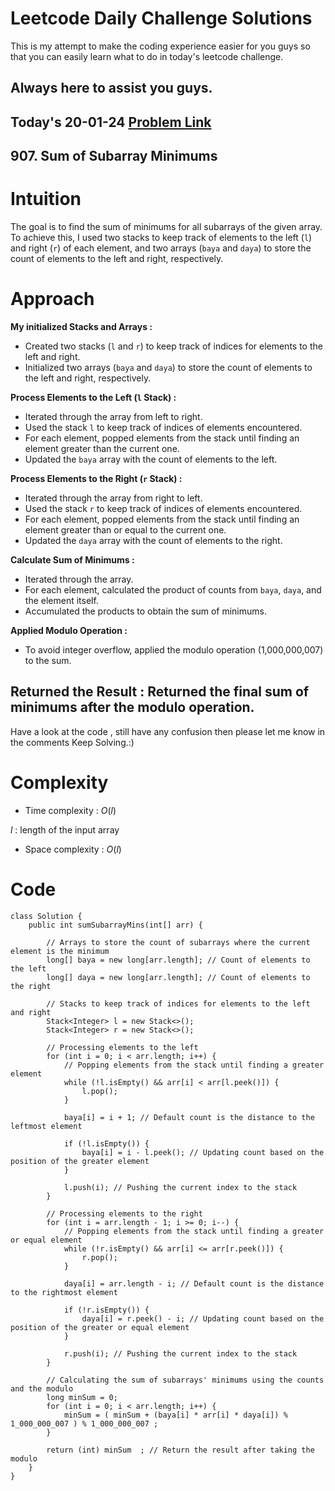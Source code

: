 # Leetcode Daily Challenge Solutions

This is my attempt to make the coding experience easier for you guys so that you can easily learn what to do in today's leetcode challenge.


## Always here to assist you guys.

## Today's 20-01-24 [Problem Link](https://leetcode.com/problems/sum-of-subarray-minimums/description/?envType=daily-question&envId=2024-01-20)
## 907. Sum of Subarray Minimums


# Intuition
<!-- Describe your first thoughts on how to solve this problem. -->
The goal is to find the sum of minimums for all subarrays of the given array. To achieve this, I used two stacks to keep track of elements to the left (`l`) and right (`r`) of each element, and two arrays (`baya` and `daya`) to store the count of elements to the left and right, respectively.

# Approach
<!-- Describe your approach to solving the problem. -->
**My initialized Stacks and Arrays :**
- Created two stacks (`l` and `r`) to keep track of indices for elements to the left and right.
- Initialized two arrays (`baya` and `daya`) to store the count of elements to the left and right, respectively.


**Process Elements to the Left (`l` Stack) :**
- Iterated through the array from left to right.
- Used the stack `l` to keep track of indices of elements encountered.
- For each element, popped elements from the stack until finding an element greater than the current one.
- Updated the `baya` array with the count of elements to the left.

**Process Elements to the Right (`r` Stack) :**
- Iterated through the array from right to left.
- Used the stack `r` to keep track of indices of elements encountered.
- For each element, popped elements from the stack until finding an element greater than or equal to the current one.
- Updated the `daya` array with the count of elements to the right.

**Calculate Sum of Minimums :**
- Iterated through the array.
- For each element, calculated the product of counts from `baya`, `daya`, and the element itself.
- Accumulated the products to obtain the sum of minimums.

**Applied Modulo Operation :**
- To avoid integer overflow, applied the modulo operation (1,000,000,007) to the sum.

**Returned the Result :**
Returned the final sum of minimums after the modulo operation.
---
Have a look at the code , still have any confusion then please let me know in the comments
Keep Solving.:)

# Complexity
- Time complexity : $O(l)$
<!-- Add your time complexity here, e.g. $$O(n)$$ -->
$l$ : length of the input array
- Space complexity : $O(l)$
<!-- Add your space complexity here, e.g. $$O(n)$$ -->

# Code
```
class Solution {
    public int sumSubarrayMins(int[] arr) {
        
        // Arrays to store the count of subarrays where the current element is the minimum
        long[] baya = new long[arr.length]; // Count of elements to the left
        long[] daya = new long[arr.length]; // Count of elements to the right

        // Stacks to keep track of indices for elements to the left and right
        Stack<Integer> l = new Stack<>();
        Stack<Integer> r = new Stack<>();

        // Processing elements to the left
        for (int i = 0; i < arr.length; i++) {
            // Popping elements from the stack until finding a greater element
            while (!l.isEmpty() && arr[i] < arr[l.peek()]) {
                l.pop();
            }
            
            baya[i] = i + 1; // Default count is the distance to the leftmost element

            if (!l.isEmpty()) {
                baya[i] = i - l.peek(); // Updating count based on the position of the greater element
            }
            
            l.push(i); // Pushing the current index to the stack
        }

        // Processing elements to the right
        for (int i = arr.length - 1; i >= 0; i--) {
            // Popping elements from the stack until finding a greater or equal element
            while (!r.isEmpty() && arr[i] <= arr[r.peek()]) {
                r.pop();
            }
            
            daya[i] = arr.length - i; // Default count is the distance to the rightmost element

            if (!r.isEmpty()) {
                daya[i] = r.peek() - i; // Updating count based on the position of the greater or equal element
            }
            
            r.push(i); // Pushing the current index to the stack
        }

        // Calculating the sum of subarrays' minimums using the counts and the modulo
        long minSum = 0;
        for (int i = 0; i < arr.length; i++) {
            minSum = ( minSum + (baya[i] * arr[i] * daya[i]) % 1_000_000_007 ) % 1_000_000_007 ;
        }
        
        return (int) minSum  ; // Return the result after taking the modulo
    }
}

```
